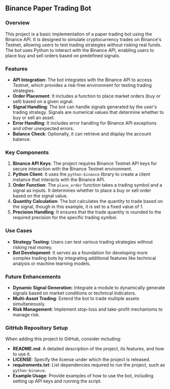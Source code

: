 ## Binance Paper Trading Bot

### Overview

This project is a basic implementation of a paper trading bot using the Binance API. It is designed to simulate cryptocurrency trades on Binance's Testnet, allowing users to test trading strategies without risking real funds. The bot uses Python to interact with the Binance API, enabling users to place buy and sell orders based on predefined signals.

### Features

- **API Integration**: The bot integrates with the Binance API to access Testnet, which provides a risk-free environment for testing trading strategies.
- **Order Placement**: It includes a function to place market orders (buy or sell) based on a given signal.
- **Signal Handling**: The bot can handle signals generated by the user's trading strategy. Signals are numerical values that determine whether to buy or sell an asset.
- **Error Handling**: It includes error handling for Binance API exceptions and other unexpected errors.
- **Balance Check**: Optionally, it can retrieve and display the account balance.

### Key Components

1. **Binance API Keys**: The project requires Binance Testnet API keys for secure interaction with the Binance Testnet environment.
2. **Python Client**: It uses the `python-binance` library to create a client instance that interacts with the Binance API.
3. **Order Function**: The `place_order` function takes a trading symbol and a signal as inputs. It determines whether to place a buy or sell order based on the signal value.
4. **Quantity Calculation**: The bot calculates the quantity to trade based on the signal, though in this example, it is set to a fixed value of 1.
5. **Precision Handling**: It ensures that the trade quantity is rounded to the required precision for the specific trading symbol.

### Use Cases

- **Strategy Testing**: Users can test various trading strategies without risking real money.
- **Bot Development**: It serves as a foundation for developing more complex trading bots by integrating additional features like technical analysis or machine learning models.

### Future Enhancements

- **Dynamic Signal Generation**: Integrate a module to dynamically generate signals based on market conditions or technical indicators.
- **Multi-Asset Trading**: Extend the bot to trade multiple assets simultaneously.
- **Risk Management**: Implement stop-loss and take-profit mechanisms to manage risk.

### GitHub Repository Setup

When adding this project to GitHub, consider including:

- **README.md**: A detailed description of the project, its features, and how to use it.
- **LICENSE**: Specify the license under which the project is released.
- **requirements.txt**: List dependencies required to run the project, such as `python-binance`.
- **Example Usage**: Provide examples of how to use the bot, including setting up API keys and running the script.

